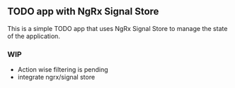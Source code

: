## TODO app with NgRx Signal Store
This is a simple TODO app that uses NgRx Signal Store to manage the state of the application.

### WIP
- Action wise filtering is pending
- integrate ngrx/signal store
